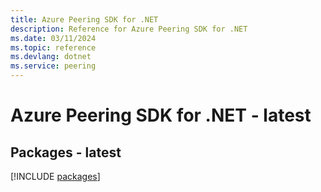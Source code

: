 ```yaml
---
title: Azure Peering SDK for .NET
description: Reference for Azure Peering SDK for .NET
ms.date: 03/11/2024
ms.topic: reference
ms.devlang: dotnet
ms.service: peering
---
```

# Azure Peering SDK for .NET - latest
## Packages - latest
[!INCLUDE [packages](peering-index.md)]